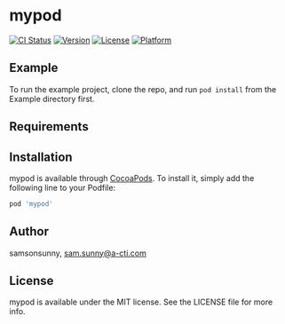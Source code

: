 # mypod

[![CI Status](http://img.shields.io/travis/samsonsunny/mypod.svg?style=flat)](https://travis-ci.org/samsonsunny/mypod)
[![Version](https://img.shields.io/cocoapods/v/mypod.svg?style=flat)](http://cocoapods.org/pods/mypod)
[![License](https://img.shields.io/cocoapods/l/mypod.svg?style=flat)](http://cocoapods.org/pods/mypod)
[![Platform](https://img.shields.io/cocoapods/p/mypod.svg?style=flat)](http://cocoapods.org/pods/mypod)

## Example

To run the example project, clone the repo, and run `pod install` from the Example directory first.

## Requirements

## Installation

mypod is available through [CocoaPods](http://cocoapods.org). To install
it, simply add the following line to your Podfile:

```ruby
pod 'mypod'
```

## Author

samsonsunny, sam.sunny@a-cti.com

## License

mypod is available under the MIT license. See the LICENSE file for more info.
